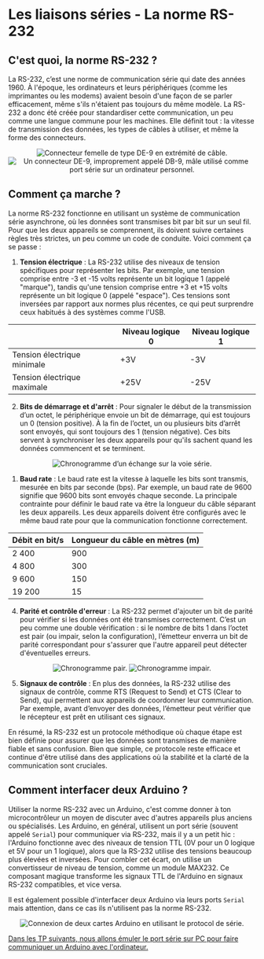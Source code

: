 # Les liaisons séries - La norme RS-232

## C'est quoi, la norme RS-232 ?

La RS-232, c’est une norme de communication série qui date des années 1960. À l'époque, les ordinateurs et leurs périphériques (comme les imprimantes ou les modems) avaient besoin d'une façon de se parler efficacement, même s'ils n'étaient pas toujours du même modèle. La RS-232 a donc été créée pour standardiser cette communication, un peu comme une langue commune pour les machines. Elle définit tout : la vitesse de transmission des données, les types de câbles à utiliser, et même la forme des connecteurs.

<center>

![Connecteur femelle de type DE-9 en extrémité de câble.](/Voie%20série/assets/RS-232.jpg 'Connecteur femelle de type DE-9 en extrémité de câble.')
![Un connecteur DE-9, improprement appelé DB-9, mâle utilisé comme port série sur un ordinateur personnel.](/Voie%20série/assets/Serial_port.jpg 'Un connecteur DE-9, improprement appelé DB-9, mâle utilisé comme port série sur un ordinateur personnel.')

</center>

## Comment ça marche ?

La norme RS-232 fonctionne en utilisant un système de communication série asynchrone, où les données sont transmises bit par bit sur un seul fil. Pour que les deux appareils se comprennent, ils doivent suivre certaines règles très strictes, un peu comme un code de conduite. Voici comment ça se passe :

1. **Tension électrique** : La RS-232 utilise des niveaux de tension spécifiques pour représenter les bits. Par exemple, une tension comprise entre -3 et -15 volts représente un bit logique 1 (appelé "marque"), tandis qu'une tension comprise entre +3 et +15 volts représente un bit logique 0 (appelé "espace"). Ces tensions sont inversées par rapport aux normes plus récentes, ce qui peut surprendre ceux habitués à des systèmes comme l'USB.

<center>

|                             | Niveau logique 0 | Niveau logique 1 |
| --------------------------- | ---------------- | ---------------- |
| Tension électrique minimale | +3V              | -3V              |
| Tension électrique maximale | +25V             | -25V             |

</center>

2. **Bits de démarrage et d'arrêt** : Pour signaler le début de la transmission d’un octet, le périphérique envoie un bit de démarrage, qui est toujours un 0 (tension positive). À la fin de l’octet, un ou plusieurs bits d’arrêt sont envoyés, qui sont toujours des 1 (tension négative). Ces bits servent à synchroniser les deux appareils pour qu'ils sachent quand les données commencent et se terminent.

<center>

![Chronogramme d’un échange sur la voie série.](/Voie%20série/assets/d49d77e5-5187-4d60-b762-d09425e21ed7.png.960x960_q85.jpg 'Chronogramme d’un échange sur la voie série.')

</center>

1. **Baud rate** : Le baud rate est la vitesse à laquelle les bits sont transmis, mesurée en bits par seconde (bps). Par exemple, un baud rate de 9600 signifie que 9600 bits sont envoyés chaque seconde. La principale contrainte pour définir le baud rate va être la longueur du câble séparant les deux appareils. Les deux appareils doivent être configurés avec le même baud rate pour que la communication fonctionne correctement.

<center>

| Débit en bit/s | Longueur du câble en mètres (m) |
| -------------- | ------------------------------- |
| 2 400          | 900                             |
| 4 800          | 300                             |
| 9 600          | 150                             |
| 19 200         | 15                              |

</center>

4. **Parité et contrôle d'erreur** : La RS-232 permet d'ajouter un bit de parité pour vérifier si les données ont été transmises correctement. C’est un peu comme une double vérification : si le nombre de bits 1 dans l’octet est pair (ou impair, selon la configuration), l’émetteur enverra un bit de parité correspondant pour s'assurer que l'autre appareil peut détecter d'éventuelles erreurs.

<center>

![Chronogramme pair.](/Voie%20série/assets/7597ca26-4e61-4707-9c8c-cf7f9684ff01.png.960x960_q85.jpg 'Chronogramme pair.')
![Chronogramme impair.](/Voie%20série/assets/d14dbffb-b92a-45a7-8c7b-8bc94d717b2d.png.960x960_q85.jpg 'Chronogramme impair.')

</center>

5. **Signaux de contrôle** : En plus des données, la RS-232 utilise des signaux de contrôle, comme RTS (Request to Send) et CTS (Clear to Send), qui permettent aux appareils de coordonner leur communication. Par exemple, avant d’envoyer des données, l’émetteur peut vérifier que le récepteur est prêt en utilisant ces signaux.

En résumé, la RS-232 est un protocole méthodique où chaque étape est bien définie pour assurer que les données sont transmises de manière fiable et sans confusion. Bien que simple, ce protocole reste efficace et continue d'être utilisé dans des applications où la stabilité et la clarté de la communication sont cruciales.

## Comment interfacer deux Arduino ?

Utiliser la norme RS-232 avec un Arduino, c'est comme donner à ton microcontrôleur un moyen de discuter avec d'autres appareils plus anciens ou spécialisés. Les Arduino, en général, utilisent un port série (souvent appelé `Serial`) pour communiquer via RS-232, mais il y a un petit hic : l'Arduino fonctionne avec des niveaux de tension TTL (0V pour un 0 logique et 5V pour un 1 logique), alors que la RS-232 utilise des tensions beaucoup plus élevées et inversées. Pour combler cet écart, on utilise un convertisseur de niveau de tension, comme un module MAX232. Ce composant magique transforme les signaux TTL de l'Arduino en signaux RS-232 compatibles, et vice versa.

Il est également possible d'interfacer deux Arduino via leurs ports `Serial` mais attention, dans ce cas ils n'utilisent pas la norme RS-232.

<center>

![Connexion de deux cartes Arduino en utilisant le protocol de série.](/Voie%20série/assets/15e08601-6c85-49e6-964d-8c232b8b6cb1.png.960x960_q85.png 'Connexion de deux cartes Arduino en utilisant le protocol de série.')

</center>

[Dans les TP suivants, nous allons émuler le port série sur PC pour faire communiquer un Arduino avec l'ordinateur.](/Voie%20série/TP%20guidé.md)
